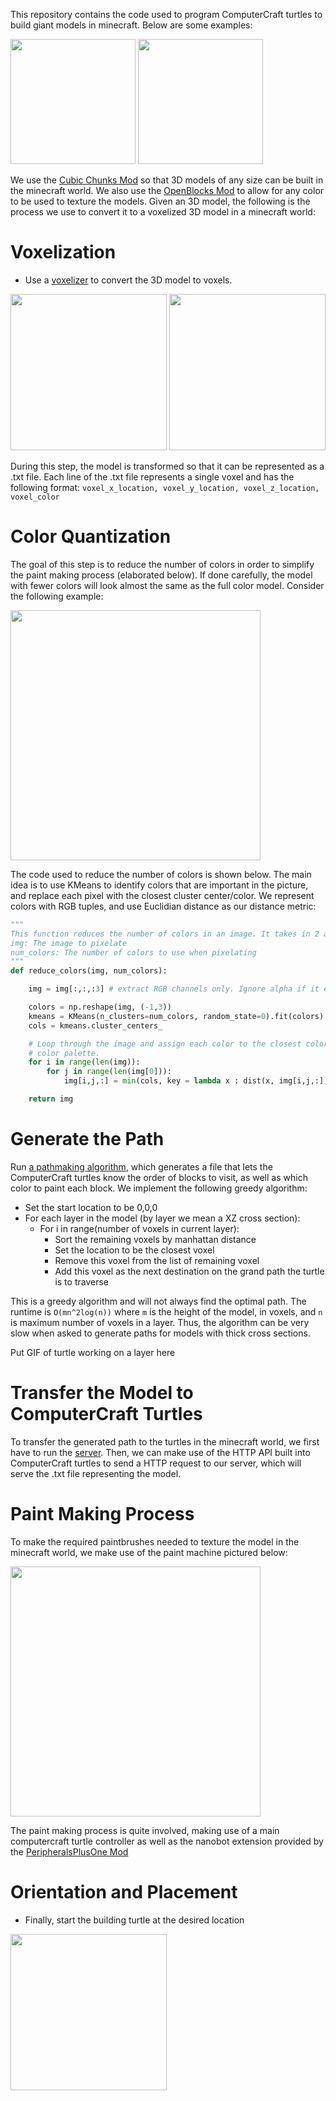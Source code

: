 This repository contains the code used to program ComputerCraft turtles to build giant models in minecraft. Below are some examples:

<img src="Pictures/DragonShaders.png" height="200"> <img src="Pictures/BulbasaurIvysaur.png" height="200">

We use the [Cubic Chunks Mod](https://www.curseforge.com/minecraft/mc-mods/opencubicchunks) so that 3D models of any size can be built in the minecraft world. We also use the [OpenBlocks Mod](https://www.curseforge.com/minecraft/mc-mods/openblocks) to allow for any color to be used to texture the models. Given an 3D model, the following is the process we use to convert it to a voxelized 3D model in a minecraft world:

# Voxelization #

* Use a [voxelizer](https://drububu.com/miscellaneous/voxelizer/?out=obj) to convert the 3D model to voxels.

<img src="Pictures/Ivysaur.png" height="250">  <img src="Pictures/Ivysaur_Voxelized.png" height="250">

During this step, the model is transformed so that it can be represented as a .txt file. Each line of the .txt file represents a single voxel and has the following format:
`voxel_x_location, voxel_y_location, voxel_z_location, voxel_color`

# Color Quantization #

The goal of this step is to reduce the number of colors in order to simplify the paint making process (elaborated below). If done carefully, the model with fewer colors will look almost the same as the full color model. Consider the following example:

<img src="Pictures/MonaLisa_Example.png" height="400">

The code used to reduce the number of colors is shown below. The main idea is to use KMeans to identify colors that are important in the picture, and replace each pixel with the closest cluster center/color. We represent colors with RGB tuples, and use Euclidian distance as our distance metric:

```python
"""
This function reduces the number of colors in an image. It takes in 2 arguments:
img: The image to pixelate
num_colors: The number of colors to use when pixelating
"""
def reduce_colors(img, num_colors):

    img = img[:,:,:3] # extract RGB channels only. Ignore alpha if it exists

    colors = np.reshape(img, (-1,3))
    kmeans = KMeans(n_clusters=num_colors, random_state=0).fit(colors)
    cols = kmeans.cluster_centers_

    # Loop through the image and assign each color to the closest color in the
    # color palette.
    for i in range(len(img)):
        for j in range(len(img[0])):
            img[i,j,:] = min(cols, key = lambda x : dist(x, img[i,j,:]))

    return img
```

# Generate the Path #
Run [a pathmaking algorithm](makeFullColorModel.py), which generates a file that lets the ComputerCraft turtles know the order of blocks to visit, as well as which color to paint each block. We implement the following greedy algorithm:

* Set the start location to be 0,0,0
* For each layer in the model (by layer we mean a XZ cross section):
    * For i in range(number of voxels in current layer):
        * Sort the remaining voxels by manhattan distance
        * Set the location to be the closest voxel
        * Remove this voxel from the list of remaining voxel
        * Add this voxel as the next destination on the grand path the turtle is to traverse

This is a greedy algorithm and will not always find the optimal path. The runtime is `O(mn^2log(n))` where `m` is the height of the model, in voxels, and `n` is maximum number of voxels in a layer. Thus, the algorithm can be very slow when asked to generate paths for models with thick cross sections.

Put GIF of turtle working on a layer here

# Transfer the Model to ComputerCraft Turtles #
To transfer the generated path to the turtles in the minecraft world, we first have to run the [server](server.py). Then, we can make use of the HTTP API built into ComputerCraft turtles to send a HTTP request to our server, which will serve the .txt file representing the model.

# Paint Making Process #
To make the required paintbrushes needed to texture the model in the minecraft world, we make use of the paint machine pictured below:

<img src="Pictures/Paint_Machine.png" height="400">

The paint making process is quite involved, making use of a main computercraft turtle controller as well as the nanobot extension provided by the [PeripheralsPlusOne Mod](https://peripheralsplusone.readthedocs.io/en/latest/)


# Orientation and Placement #
* Finally, start the building turtle at the desired location

<img src="Pictures/All_pokemon.png" height="250">
